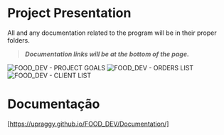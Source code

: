 # Project Presentation
All and any documentation related to the program will be in their proper folders.<br>
>***Documentation links will be at the bottom of the page.*** 
<img src='https://user-images.githubusercontent.com/100146657/159002929-59d39801-448b-43d4-a8a3-a87f3df912dd.png' alt="FOOD_DEV - PROJECT GOALS">
<img src='https://user-images.githubusercontent.com/100146657/159003051-e2424812-61c4-4997-a0e5-73bb65ca5a62.png' alt="FOOD_DEV - ORDERS LIST">
<img src='https://user-images.githubusercontent.com/100146657/159002758-0f85e57a-4f56-46de-abfb-c45529535b24.png' alt="FOOD_DEV - CLIENT LIST">

# Documentação 
[https://upraggy.github.io/FOOD_DEV/Documentation/]
